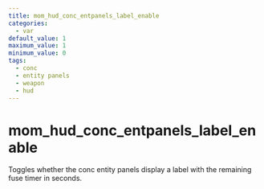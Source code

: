 ```yaml
---
title: mom_hud_conc_entpanels_label_enable
categories:
  - var
default_value: 1
maximum_value: 1
minimum_value: 0
tags:
  - conc
  - entity panels
  - weapon
  - hud
---
```


# mom_hud_conc_entpanels_label_enable

Toggles whether the conc entity panels display a label with the remaining fuse timer in seconds.
